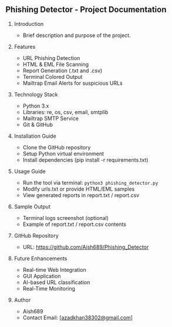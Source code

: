 Phishing Detector - Project Documentation
----------------------------------------

1. Introduction
   - Brief description and purpose of the project.

2. Features
   - URL Phishing Detection
   - HTML & EML File Scanning
   - Report Generation (.txt and .csv)
   - Terminal Colored Output
   - Mailtrap Email Alerts for suspicious URLs

3. Technology Stack
   - Python 3.x
   - Libraries: re, os, csv, email, smtplib
   - Mailtrap SMTP Service
   - Git & GitHub

4. Installation Guide
   - Clone the GitHub repository
   - Setup Python virtual environment
   - Install dependencies (pip install -r requirements.txt)

5. Usage Guide
   - Run the tool via terminal: `python3 phishing_detector.py`
   - Modify urls.txt or provide HTML/EML samples
   - View generated reports in report.txt / report.csv

6. Sample Output
   - Terminal logs screenshot (optional)
   - Example of report.txt / report.csv contents

7. GitHub Repository
   - URL: https://github.com/Aish689/Phishing_Detector

8. Future Enhancements
   - Real-time Web Integration
   - GUI Application
   - AI-based URL classification
   - Real-Time Monitoring

9. Author
   - Aish689
   - Contact Email: [azadkhan38302@gmail.com]


